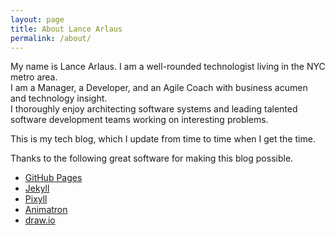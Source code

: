 ```yaml
---
layout: page
title: About Lance Arlaus
permalink: /about/
---
```


My name is Lance Arlaus. I am a well-rounded technologist living in the NYC metro area.  
I am a Manager, a Developer, and an Agile Coach with business acumen and technology insight.  
I thoroughly enjoy architecting software systems and leading talented software development teams working on interesting problems.  

This is my tech blog, which I update from time to time when I get the time.

Thanks to the following great software for making this blog possible.

* [GitHub Pages](https://pages.github.com/)
* [Jekyll](http://jekyllrb.com)
* [Pixyll](http://pixyll.com/)
* [Animatron](https://www.animatron.com/)
* [draw.io](https://www.draw.io/)
